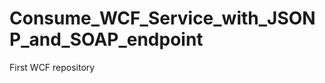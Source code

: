 Consume_WCF_Service_with_JSONP_and_SOAP_endpoint
================================================

First WCF repository
